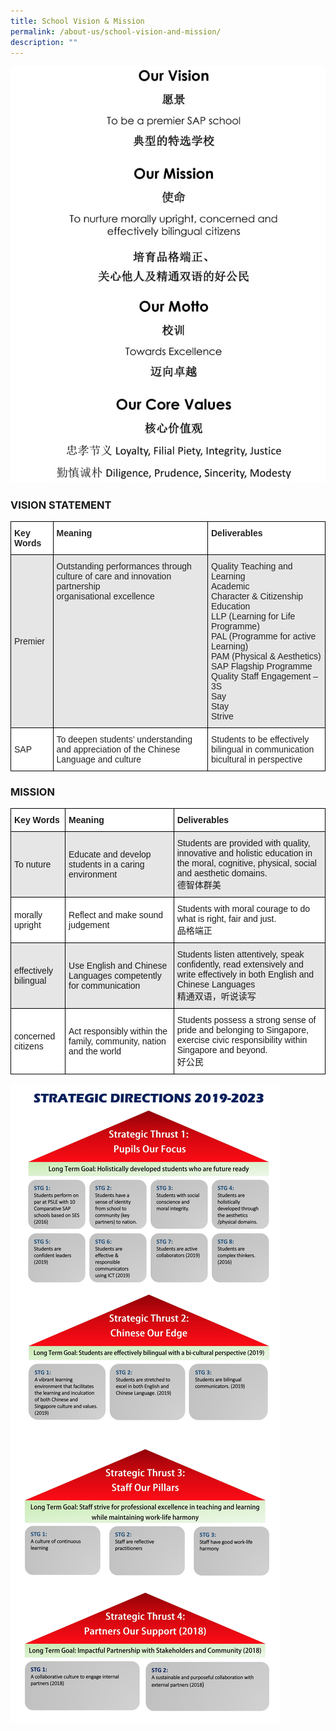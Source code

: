 ```yaml
---
title: School Vision & Mission
permalink: /about-us/school-vision-and-mission/
description: ""
---
```

![](/images/2016_VMMV_updated.jpg)

### VISION STATEMENT

<style type="text/css">
.tg  {border-collapse:collapse;border-spacing:0;}
.tg td{border-color:black;border-style:solid;border-width:1px;font-family:Arial, sans-serif;font-size:14px;
  overflow:hidden;padding:10px 5px;word-break:normal;}
.tg th{border-color:black;border-style:solid;border-width:1px;font-family:Arial, sans-serif;font-size:14px;
  font-weight:normal;overflow:hidden;padding:10px 5px;word-break:normal;}
.tg .tg-l2bf{background-color:#FFF;color:#222;font-weight:bold;text-align:left;vertical-align:top}
.tg .tg-h5mn{background-color:#E6E6E6;color:#222;text-align:left;vertical-align:middle}
.tg .tg-xyrl{background-color:#E6E6E6;color:#222;text-align:left;vertical-align:top}
.tg .tg-1ppo{background-color:#FFF;color:#222;text-align:left;vertical-align:middle}
.tg .tg-tsok{background-color:#FFF;color:#222;text-align:left;vertical-align:top}
</style>
<table class="tg">
<thead>
  <tr>
    <th class="tg-l2bf"><span style="font-weight:bold">Key Words</span></th>
    <th class="tg-l2bf"><span style="font-weight:bold">Meaning</span></th>
    <th class="tg-l2bf"><span style="font-weight:bold">Deliverables</span></th>
  </tr>
</thead>
<tbody>
  <tr>
    <td class="tg-h5mn">Premier</td>
    <td class="tg-xyrl">Outstanding performances through<br>culture of care and innovation<br>partnership<br>organisational excellence</td>
    <td class="tg-xyrl">Quality Teaching and Learning<br>Academic<br>Character &amp; Citizenship Education<br>LLP (Learning for Life Programme) <br>PAL (Programme for active Learning)<br>PAM (Physical &amp; Aesthetics)<br>SAP Flagship Programme Quality Staff Engagement – 3S<br>Say<br>Stay<br>Strive</td>
  </tr>
  <tr>
    <td class="tg-1ppo">SAP</td>
    <td class="tg-1ppo">To deepen students’ understanding and appreciation of the Chinese Language and culture</td>
    <td class="tg-tsok">Students to be effectively<br>bilingual in communication<br>bicultural in perspective</td>
  </tr>
</tbody>
</table>

### MISSION
<style type="text/css">
.tg  {border-collapse:collapse;border-spacing:0;}
.tg td{border-color:black;border-style:solid;border-width:1px;font-family:Arial, sans-serif;font-size:14px;
  overflow:hidden;padding:10px 5px;word-break:normal;}
.tg th{border-color:black;border-style:solid;border-width:1px;font-family:Arial, sans-serif;font-size:14px;
  font-weight:normal;overflow:hidden;padding:10px 5px;word-break:normal;}
.tg .tg-rt4x{background-color:#E6E6E6;text-align:left;vertical-align:top}
.tg .tg-bsu7{background-color:#E6E6E6;text-align:left;vertical-align:middle}
.tg .tg-dgl5{background-color:#FFF;font-weight:bold;text-align:left;vertical-align:top}
.tg .tg-zr06{background-color:#FFF;text-align:left;vertical-align:middle}
.tg .tg-ktyi{background-color:#FFF;text-align:left;vertical-align:top}
</style>
<table class="tg">
<thead>
  <tr>
    <th class="tg-dgl5"><span style="font-weight:bold">Key Words</span></th>
    <th class="tg-dgl5"><span style="font-weight:bold">Meaning</span></th>
    <th class="tg-dgl5"><span style="font-weight:bold">Deliverables</span></th>
  </tr>
</thead>
<tbody>
  <tr>
    <td class="tg-bsu7">To nuture</td>
    <td class="tg-bsu7">Educate and develop students in a caring environment </td>
    <td class="tg-rt4x">Students are provided with quality, innovative and holistic education in the moral, cognitive, physical, social and aesthetic domains.<br>德智体群美</td>
  </tr>
  <tr>
    <td class="tg-zr06">morally upright</td>
    <td class="tg-zr06">Reflect and make sound judgement</td>
    <td class="tg-ktyi">Students with moral courage to do what is right, fair and just.<br>品格端正</td>
  </tr>
  <tr>
    <td class="tg-bsu7">effectively bilingual</td>
    <td class="tg-bsu7">Use English and Chinese Languages competently for communication</td>
    <td class="tg-rt4x">Students listen attentively, speak confidently, read extensively and write effectively in both English and Chinese Languages<br>精通双语，听说读写</td>
  </tr>
  <tr>
    <td class="tg-zr06">concerned citizens</td>
    <td class="tg-zr06">Act responsibly within the family, community, nation and the world</td>
    <td class="tg-ktyi">Students possess a strong sense of pride and belonging to Singapore, exercise civic responsibility  within Singapore and beyond.<br>好公民</td>
  </tr>
</tbody>
</table>

![](/images/STRATEGIC-DIRECTIONS-2019-2023.jpg)